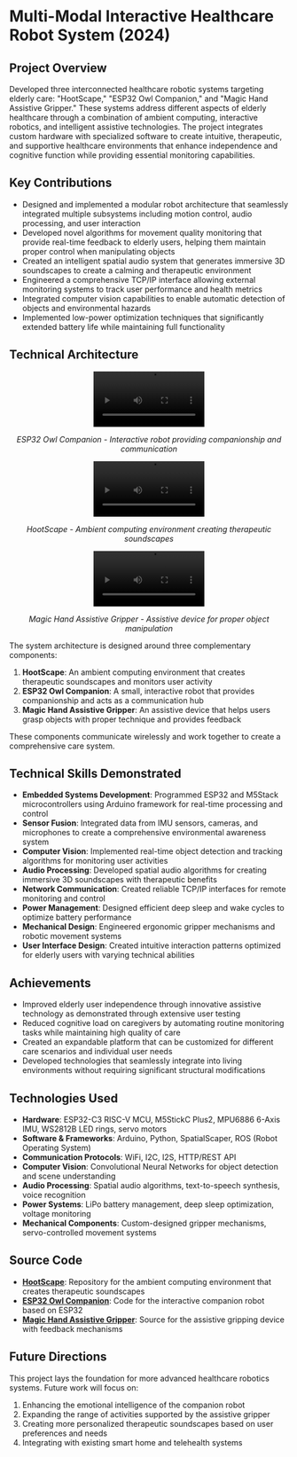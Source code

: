 # Multi-Modal Interactive Healthcare Robot System (2024)

## Project Overview

Developed three interconnected healthcare robotic systems targeting elderly care: "HootScape," "ESP32 Owl Companion," and "Magic Hand Assistive Gripper." These systems address different aspects of elderly healthcare through a combination of ambient computing, interactive robotics, and intelligent assistive technologies. The project integrates custom hardware with specialized software to create intuitive, therapeutic, and supportive healthcare environments that enhance independence and cognitive function while providing essential monitoring capabilities.

## Key Contributions

- Designed and implemented a modular robot architecture that seamlessly integrated multiple subsystems including motion control, audio processing, and user interaction
- Developed novel algorithms for movement quality monitoring that provide real-time feedback to elderly users, helping them maintain proper control when manipulating objects
- Created an intelligent spatial audio system that generates immersive 3D soundscapes to create a calming and therapeutic environment
- Engineered a comprehensive TCP/IP interface allowing external monitoring systems to track user performance and health metrics
- Integrated computer vision capabilities to enable automatic detection of objects and environmental hazards
- Implemented low-power optimization techniques that significantly extended battery life while maintaining full functionality

## Technical Architecture

<p align="center">
  <video controls width="80%" style="max-width: 200px;">
    <source src="/videos/projects/eldercare_robot_system_2024/esp32-owl-video.mp4" type="video/mp4">
    Your browser does not support the video tag.
  </video>
</p>
<p align="center"><em>ESP32 Owl Companion - Interactive robot providing companionship and communication</em></p>

<p align="center">
  <video controls width="80%" style="max-width: 200px;">
    <source src="/videos/projects/eldercare_robot_system_2024/hootscape-video.mp4" type="video/mp4">
    Your browser does not support the video tag.
  </video>
</p>
<p align="center"><em>HootScape - Ambient computing environment creating therapeutic soundscapes</em></p>

<p align="center">
  <video controls width="80%" style="max-width: 200px;">
    <source src="/videos/projects/eldercare_robot_system_2024/magichand-video.mp4" type="video/mp4">
    Your browser does not support the video tag.
  </video>
</p>
<p align="center"><em>Magic Hand Assistive Gripper - Assistive device for proper object manipulation</em></p>

The system architecture is designed around three complementary components:

1. **HootScape**: An ambient computing environment that creates therapeutic soundscapes and monitors user activity
2. **ESP32 Owl Companion**: A small, interactive robot that provides companionship and acts as a communication hub
3. **Magic Hand Assistive Gripper**: An assistive device that helps users grasp objects with proper technique and provides feedback

These components communicate wirelessly and work together to create a comprehensive care system.

## Technical Skills Demonstrated

- **Embedded Systems Development**: Programmed ESP32 and M5Stack microcontrollers using Arduino framework for real-time processing and control
- **Sensor Fusion**: Integrated data from IMU sensors, cameras, and microphones to create a comprehensive environmental awareness system
- **Computer Vision**: Implemented real-time object detection and tracking algorithms for monitoring user activities
- **Audio Processing**: Developed spatial audio algorithms for creating immersive 3D soundscapes with therapeutic benefits
- **Network Communication**: Created reliable TCP/IP interfaces for remote monitoring and control
- **Power Management**: Designed efficient deep sleep and wake cycles to optimize battery performance
- **Mechanical Design**: Engineered ergonomic gripper mechanisms and robotic movement systems
- **User Interface Design**: Created intuitive interaction patterns optimized for elderly users with varying technical abilities

## Achievements

- Improved elderly user independence through innovative assistive technology as demonstrated through extensive user testing
- Reduced cognitive load on caregivers by automating routine monitoring tasks while maintaining high quality of care
- Created an expandable platform that can be customized for different care scenarios and individual user needs
- Developed technologies that seamlessly integrate into living environments without requiring significant structural modifications

## Technologies Used

- **Hardware**: ESP32-C3 RISC-V MCU, M5StickC Plus2, MPU6886 6-Axis IMU, WS2812B LED rings, servo motors
- **Software & Frameworks**: Arduino, Python, SpatialScaper, ROS (Robot Operating System)
- **Communication Protocols**: WiFi, I2C, I2S, HTTP/REST API
- **Computer Vision**: Convolutional Neural Networks for object detection and scene understanding
- **Audio Processing**: Spatial audio algorithms, text-to-speech synthesis, voice recognition
- **Power Systems**: LiPo battery management, deep sleep optimization, voltage monitoring
- **Mechanical Components**: Custom-designed gripper mechanisms, servo-controlled movement systems

## Source Code

- **[HootScape](https://github.com/anh0001/hootscape.git)**: Repository for the ambient computing environment that creates therapeutic soundscapes
- **[ESP32 Owl Companion](https://github.com/anh0001/esp32-owl-companion.git)**: Code for the interactive companion robot based on ESP32
- **[Magic Hand Assistive Gripper](https://github.com/anh0001/magic-hand-assistive-gripper.git)**: Source for the assistive gripping device with feedback mechanisms

## Future Directions

This project lays the foundation for more advanced healthcare robotics systems. Future work will focus on:

1. Enhancing the emotional intelligence of the companion robot
2. Expanding the range of activities supported by the assistive gripper
3. Creating more personalized therapeutic soundscapes based on user preferences and needs
4. Integrating with existing smart home and telehealth systems